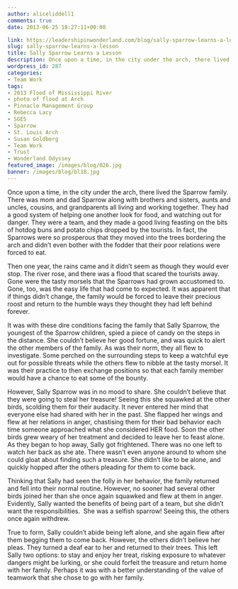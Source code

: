 ```yaml
---
author: aliceliddell1
comments: true
date: 2013-06-25 18:27:11+00:00

link: https://leadershipinwonderland.com/blog/sally-sparrow-learns-a-lesson/
slug: sally-sparrow-learns-a-lesson
title: Sally Sparrow Learns a Lesson
description: Once upon a time, in the city under the arch, there lived the Sparrow family.
wordpress_id: 287
categories:
- Team Work
tags:
- 2013 Flood of Mississippi River
- photo of flood at Arch
- Pinnacle Management Group
- Rebecca Lacy
- SGES
- Sparrow
- St. Louis Arch
- Susan Goldberg
- Team Work
- Trust
- Wonderland Odyssey
featured_image: /images/blog/026.jpg
banner: /images/blog/bl18.jpg
---
```



Once upon a time, in the city under the arch, there lived the Sparrow family. There was mom and dad Sparrow along with brothers and sisters, aunts and uncles, cousins, and grandparents all living and working together. They had a good system of helping one another look for food, and watching out for danger. They were a team, and they made a good living feasting on the bits of hotdog buns and potato chips dropped by the tourists. In fact, the Sparrows were so prosperous that they moved into the trees bordering the arch and didn’t even bother with the fodder that their poor relations were forced to eat.

Then one year, the rains came and it didn’t seem as though they would ever stop. The river rose, and there was a flood that scared the tourists away. Gone were the tasty morsels that the Sparrows had grown accustomed to. Gone, too, was the easy life that had come to expected. It was apparent that if things didn’t change, the family would be forced to leave their precious roost and return to the humble ways they thought they had left behind forever.

It was with these dire conditions facing the family that Sally Sparrow, the youngest of the Sparrow children, spied a piece of candy on the steps in the distance. She couldn’t believe her good fortune, and was quick to alert the other members of the family. As was their norm, they all flew to investigate. Some perched on the surrounding steps to keep a watchful eye out for possible threats while the others flew to nibble at the tasty morsel. It was their practice to then exchange positions so that each family member would have a chance to eat some of the bounty.

However, Sally Sparrow was in no mood to share. She couldn’t believe that they were going to steal her treasure! Seeing this she squawked at the other birds, scolding them for their audacity. It never entered her mind that everyone else had shared with her in the past. She flapped her wings and flew at her relations in anger, chastising them for their bad behavior each time someone approached what she considered HER food. Soon the other birds grew weary of her treatment and decided to leave her to feast alone. As they began to hop away, Sally got frightened. There was no one left to watch her back as she ate. There wasn’t even anyone around to whom she could gloat about finding such a treasure. She didn’t like to be alone, and quickly hopped after the others pleading for them to come back.

Thinking that Sally had seen the folly in her behavior, the family returned and fell into their normal routine. However, no sooner had several other birds joined her than she once again squawked and flew at them in anger. Evidently, Sally wanted the benefits of being part of a team, but she didn’t want the responsibilities.  She was a selfish sparrow! Seeing this, the others once again withdrew.

True to form, Sally couldn’t abide being left alone, and she again flew after them begging them to come back. However, the others didn’t believe her pleas. They turned a deaf ear to her and returned to their trees. This left Sally two options: to stay and enjoy her treat, risking exposure to whatever dangers might be lurking, or she could forfeit the treasure and return home with her family. Perhaps it was with a better understanding of the value of teamwork that she chose to go with her family.
